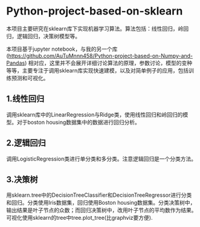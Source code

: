 # Python-project-based-on-sklearn
本项目主要研究在sklearn库下实现机器学习算法。算法包括：线性回归，岭回归，逻辑回归，决策树模型等。

本项目基于jupyter notebook，与我的另一个库 (https://github.com/AuTuMnnn458/Python-project-based-on-Numpy-and-Pandas) 相对应，这里并不会展开详细讨论算法的原理，参数讨论，模型的变种等等，主要专注于调用sklearn库实现快速建模，以及对简单例子的应用，包括训练预测和可视化。
 
## 1.线性回归
调用sklearn库中的LinearRegression与Ridge类，使用线性回归和岭回归的模型。对于boston housing数据集中的数据进行回归分析。

## 2.逻辑回归
调用LogisticRegression类进行单分类和多分类。注意逻辑回归是一个分类方法。

## 3.决策树
用sklearn.tree中的DecisionTreeClassifier和DecisionTreeRegressor进行分类和回归。分类使用Iris数据集，回归使用Boston housing数据集。分类决策树中，输出结果是叶子节点的众数；而回归决策树中，改用叶子节点的平均数作为结果。可视化使用sklearn的tree中tree.plot_tree(比graphviz要方便).
